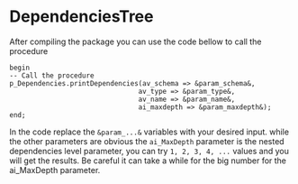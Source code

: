 # DependenciesTree
After compiling the package you can use the code bellow to call the procedure 
```PLSQL
begin
-- Call the procedure
p_Dependencies.printDependencies(av_schema => &param_schema&,
								av_type => &param_type&,
								av_name => &param_name&,
								ai_maxdepth => &param_maxdepth&);
end;
```
In the code replace the `&param_...&` variables with your desired input.
while the other parameters are obvious the `ai_MaxDepth` parameter is the
nested dependencies level parameter, you can try `1, 2, 3, 4, ...` values
and you will get the results. Be careful it can take a while for the big
number for the ai_MaxDepth parameter.
